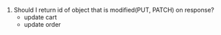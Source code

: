 1. Should I return id of object that is modified(PUT, PATCH) on response? 
    - update cart
    - update order
